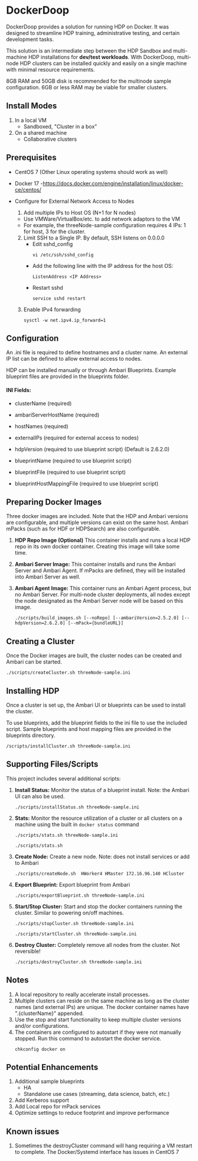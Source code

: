 # DockerDoop
DockerDoop provides a solution for running HDP on Docker. It was designed to streamline HDP training, administrative testing, and certain development tasks.

This solution is an intermediate step between the HDP Sandbox and multi-machine HDP installations for **dev/test workloads**. With DockerDoop, multi-node HDP clusters can be installed quickly and easily on a single machine with minimal resource requirements. 

8GB RAM and 50GB disk is recommended for the multinode sample configuration. 6GB or less RAM may be viable for smaller clusters.


## Install Modes
1. In a local VM
    - Sandboxed, "Cluster in a box"
3. On a shared machine
    - Collaborative clusters

## Prerequisites

* CentOS 7 (Other Linux operating systems should work as well)
* Docker 17 
-https://docs.docker.com/engine/installation/linux/docker-ce/centos/

* Configure for External Network Access to Nodes    
  1. Add multiple IPs to Host OS (N+1 for N nodes)  
    * Use VMWare/VirtualBox/etc. to add network adaptors to the VM
    * For example, the threeNode-sample configuration requires 4 IPs: 1 for host, 3 for the cluster.  
  2. Limit SSH to a Single IP. By default, SSH listens on 0.0.0.0
     * Edit sshd_config
       ```
       vi /etc/ssh/sshd_config  
       ```  
     * Add the following line with the IP address for the host OS:  
       ```
       ListenAddress <IP Address>  
       ```  
     * Restart sshd  
       ```
       service sshd restart  
       ```      
  3. Enable IPv4 forwarding  
      ```
      sysctl -w net.ipv4.ip_forward=1  
      ```

## Configuration
An .ini file is required to define hostnames and a cluster name. An external IP list can be defined to allow external access to nodes. 

HDP can be installed manually or through Ambari Blueprints. Example blueprint files are provided in the blueprints folder.

#### INI Fields:

* clusterName (required)
* ambariServerHostName (required)
* hostNames (required)
* externalIPs (required for external access to nodes)

* hdpVersion (required to use blueprint script) (Default is 2.6.2.0)
* blueprintName (required to use blueprint script)
* blueprintFile (required to use blueprint script)
* blueprintHostMappingFile (required to use blueprint script)  


## Preparing Docker Images
Three docker images are included. Note that the HDP and Ambari versions are configurable, and multiple versions can exist on the same host. Ambari mPacks (such as for HDF or HDPSearch) are also configurable.

1. **HDP Repo Image (Optional)** This container installs and runs a local HDP repo in its own docker container. Creating this image will take some time.
1. **Ambari Server Image:** This container installs and runs the Ambari Server and Ambari Agent. If mPacks are defined, they will be installed into Ambari Server as well.
2. **Ambari Agent Image:** This container runs an Ambari Agent process, but no Ambari Server. For multi-node cluster deployments, all nodes except the node designated as the Ambari Server node will be based on this image.

   ```
   ./scripts/build_images.sh [--noRepo] [--ambariVersion=2.5.2.0] [--hdpVersion=2.6.2.0] [--mPack={bundleURL}]
   ```

## Creating a Cluster
Once the Docker images are built, the cluster nodes can be created and Ambari can be started.

```
./scripts/createCluster.sh threeNode-sample.ini
```

## Installing HDP
Once a cluster is set up, the Ambari UI or blueprints can be used to install the cluster. 

To use blueprints, add the blueprint fields to the ini file to use the included script. Sample blueprints and host mapping files are provided in the blueprints directory.

```
/scripts/installCluster.sh threeNode-sample.ini
```

## Supporting Files/Scripts
This project includes several additional scripts: 

1. **Install Status:** Monitor the status of a blueprint install. Note: the Ambari UI can also be used.

      ```
      ./scripts/installStatus.sh threeNode-sample.ini
      ```

2. **Stats:** Monitor the resource utilization of a cluster or all clusters on a machine using the built in `docker status` command
        
    ```
    ./scripts/stats.sh threeNode-sample.ini 
    ```
    ```
    ./scripts/stats.sh
    ```

3. **Create Node:** Create a new node. Note: does not install services or add to Ambari
        
    ```
    ./scripts/createNode.sh  HWorker4 HMaster 172.16.96.140 HCluster
   ```

4. **Export Blueprint:** Export blueprint from Ambari

    ```
    ./scripts/exportBlueprint.sh threeNode-sample.ini
    ```

5. **Start/Stop Cluster:** Start and stop the docker containers running the cluster. Similar to powering on/off machines.

    ```
    ./scripts/stopCluster.sh threeNode-sample.ini
    ```  
    ```
    ./scripts/startCluster.sh threeNode-sample.ini
    ```

6. **Destroy Cluster:** Completely remove all nodes from the cluster. Not reversible!

    ```
    ./scripts/destroyCluster.sh threeNode-sample.ini
    ```

## Notes
1. A local repository to really accelerate install processes.
2. Multiple clusters can reside on the same machine as long as the cluster names (and external IPs) are unique. The docker container names have ".{clusterName}" appended.
3. Use the stop and start functionality to keep multiple cluster versions and/or configurations.
4. The containers are configured to autostart if they were not manually stopped. Run this command to autostart the docker service.
   ```
   chkconfig docker on
   ```
 
## Potential Enhancements
1. Additional sample blueprints
    - HA
    - Standalone use cases (streaming, data science, batch, etc.)
2. Add Kerberos support
3. Add Local repo for mPack services
4. Optimize settings to reduce footprint and improve performance


## Known issues
1. Sometimes the destroyCluster command will hang requiring a VM restart to complete. The Docker/Systemd interface has issues in CentOS 7